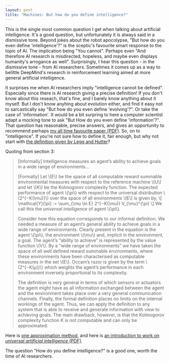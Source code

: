 ```yaml
---
layout: post
title: "Machines: But how do you define intelligence?"
---
```


This is the single most common question I get when talking about artificial intelligence.
It's a good question, but unfortunately it is always said in a dismissive tone.
Beyond jokes about the robot apocolypse, "But how do you even define 'intelligence'?" is the
sceptic's favourite smart response to the topic of AI. The implication being "You cannot".
Perhaps even "And therefore AI research is misdirected, hopeless, and maybe even displays
humanity's arrogance as well".
Surprisingly, I hear this question - in the dismissive tone - from AI researchers.
Sometimes  it comes up as a way to belittle DeepMind's research in reinforcement learning
aimed at more general artificial intelligence.

It surprises me when AI researchers imply "intelligence cannot be defined". Especially since
there is AI research giving a precise definition! If you don't know about this
reseach, that's fine, and I barely know anything about it myself. But I don't know anyhing
about evolution either, and find it easy not to sarcastically say "But how do you even
define 'evolving'?".  Or take the case of 'information'. It would be a bit surpring to here
a computer scientist adapt a mocking tone to ask "But How do you even define
'information'?". That question has reasonable, precise answers, and gives an opportunity
to recommend perhaps [my all time favourite paper (PDF)](
www.math.harvard.edu/~ctm/home/text/others/shannon/entropy/entropy.pdf).
So, on to "intelligence". If you're not sure how to define it, fair enough, but why not start with [the definition given by Legg and Hutter](https://arxiv.org/abs/0712.3329)?

Quoting from section 3:

> [Informally] Intelligence measures an agent’s ability to achieve goals in a wide range of environments...
>
> [Formally] Let \\(E\\) be the space of all computable reward summable environmental
measures with respect to the reference machine \\(U\\) and let \\(K\\) be the Kolmogorov
complexity function.
The expected performance of agent \\(\pi\\) with respect to the universal distribution
\\(2^{−K(\mu)}\\) over the space of all environments \\(E\\) is given by,
\\[ \mathcal{Υ}(\pi) := \sum_{\mu \in E} 2^{−K(\mu)} V_{\mu}^{\pi} \\]
> We call this the *universal intelligence* of agent \\(\pi\\).
>
> Consider how this equation corresponds to our informal definition. We needed a
measure of an agent’s general ability to achieve goals in a wide range of environments.
Clearly present in the equation is the agent \\(\pi\\), the environment \\(\mu\\) and,
implicit in the environment, a goal. The agent’s “ability to achieve” is represented by
the value function \\(V\\). By a “wide range of environments” we have taken the space of all
well defined reward summable environments, where these environments have been characterised
as computable measures in the set \\(E\\). Occam’s razor is given by the term
\\(2^{−K(μ)}\\) which weights the agent’s performance in each environment inversely
proportional to its complexity.
>
> The definition is very general in terms of which sensors or actuators the agent might
have as all information exchanged between the agent and the environment takes place over
a very general communication channels. Finally, the formal definition places no limits on
the internal workings of the agent. Thus, we can apply the definition to any system that is
able to receive and generate information with view to achieving goals. The main drawback,
however, is that the Kolmogorov complexity function K is not computable and can only be
approximated.

Here is [one approximation method](https://arxiv.org/abs/1109.5951),
and here is [an introduction to work on *universal  artificial intelligence* (PDF)](
www.tomeveritt.se/papers/UAI-book-chapter.pdf).

The question "How do you define intelligence?" is a good one, worth the time of AI
researchers.
